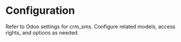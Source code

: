 # Configuration

Refer to Odoo settings for crm_sms. Configure related models, access rights, and options as needed.
